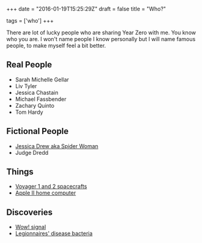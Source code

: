 +++
date = "2016-01-19T15:25:29Z"
draft = false
title = "Who?"

tags = ['who']
+++

There are lot of lucky people who are sharing Year Zero with me. You know who you are. I won't name people I know personally but I will name famous people, to make myself feel a bit better.

## Real People

- <i class="fa fa-angle-right" aria-hidden="true"></i> Sarah Michelle Gellar
- <i class="fa fa-angle-right" aria-hidden="true"></i> Liv Tyler
- <i class="fa fa-angle-right" aria-hidden="true"></i> Jessica Chastain
- <i class="fa fa-angle-right" aria-hidden="true"></i> Michael Fassbender
- <i class="fa fa-angle-right" aria-hidden="true"></i> Zachary Quinto
- <i class="fa fa-angle-right" aria-hidden="true"></i> Tom Hardy

## Fictional People
- <i class="fa fa-angle-right" aria-hidden="true"></i> [Jessica Drew aka Spider Woman](http://marvel.wikia.com/wiki/Jessica_Drew_(Earth-616))
- <i class="fa fa-angle-right" aria-hidden="true"></i> Judge Dredd


## Things
- <i class="fa fa-angle-right" aria-hidden="true"></i> [Voyager 1 and 2 spacecrafts](https://en.wikipedia.org/wiki/Voyager_program)
- <i class="fa fa-angle-right" aria-hidden="true"></i> [Apple II home computer](https://en.wikipedia.org/wiki/Apple_II)

## Discoveries
- <i class="fa fa-angle-right" aria-hidden="true"></i> [Wow! signal](https://en.wikipedia.org/wiki/Wow!_signal)
- <i class="fa fa-angle-right" aria-hidden="true"></i> [Legionnaires' disease bacteria](https://en.wikipedia.org/wiki/Legionnaires%27_disease)
